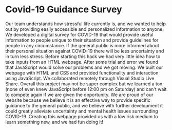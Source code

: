 # Covid-19 Guidance Survey

Our team understands how stressful life currently is, and we wanted to help out by providing easily accessible and 
personalized information to anyone. We developed a digital survey for COVID-19 that would provide useful information to 
people unique to their situation and provide guidelines for people in any circumstance. If the general public is more informed 
about their personal situation against COVID-19 there will be less uncertainty and in turn less stress. Before starting this 
hack we had very little idea how to take inputs from an HTML webpage. After some trial and error we found that JavaScript 
would solve our problems and we got moving. We built our webpage with HTML and CSS and provided functionality and interaction 
using JavaScript. We collaborated remotely through Visual Studio Live Share. Overall this project may not be super complex 
but we learned a ton (none of even knew JavaScript before 12:00 pm on Saturday) and can't wait to compete again if we are 
given the opportunity. We are proud of our website because we believe it is an effective way to provide specific guidance 
to the general public, and we believe with further development it could greatly alleviate uncertainty and mental health 
issues surrounding COVID-19. Creating this webpage provided us with a low risk medium to learn something new, and we had 
fun doing it!
